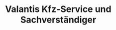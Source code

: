 ---
title: "Valantis Kfz-Service und Sachverständiger"
url: /luedenscheid/valantis-kfz-service-und-sachverstaendiger/
shop: Autowerkstatt
---